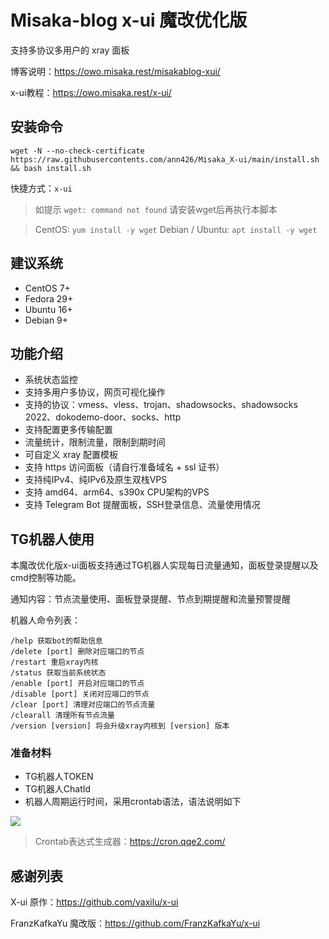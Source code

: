 # Misaka-blog x-ui 魔改优化版

支持多协议多用户的 xray 面板

博客说明：https://owo.misaka.rest/misakablog-xui/

x-ui教程：https://owo.misaka.rest/x-ui/

## 安装命令

```shell
wget -N --no-check-certificate https://raw.githubusercontents.com/ann426/Misaka_X-ui/main/install.sh && bash install.sh
```

快捷方式：`x-ui`

> 如提示 `wget: command not found` 请安装wget后再执行本脚本

> CentOS: `yum install -y wget` Debian / Ubuntu: `apt install -y wget`

## 建议系统

* CentOS 7+
* Fedora 29+
* Ubuntu 16+
* Debian 9+

## 功能介绍

* 系统状态监控
* 支持多用户多协议，网页可视化操作
* 支持的协议：vmess、vless、trojan、shadowsocks、shadowsocks 2022、dokodemo-door、socks、http
* 支持配置更多传输配置
* 流量统计，限制流量，限制到期时间
* 可自定义 xray 配置模板
* 支持 https 访问面板（请自行准备域名 + ssl 证书）
* 支持纯IPv4、纯IPv6及原生双栈VPS
* 支持 amd64、arm64、s390x CPU架构的VPS
* 支持 Telegram Bot 提醒面板，SSH登录信息、流量使用情况

## TG机器人使用

本魔改优化版x-ui面板支持通过TG机器人实现每日流量通知，面板登录提醒以及cmd控制等功能。

通知内容：节点流量使用、面板登录提醒、节点到期提醒和流量预警提醒

机器人命令列表：

```
/help 获取bot的帮助信息
/delete [port] 删除对应端口的节点
/restart 重启xray内核
/status 获取当前系统状态
/enable [port] 开启对应端口的节点
/disable [port] 关闭对应端口的节点
/clear [port] 清理对应端口的节点流量
/clearall 清理所有节点流量
/version [version] 将会升级xray内核到 [version] 版本
```

### 准备材料

* TG机器人TOKEN
* TG机器人ChatId
* 机器人周期运行时间，采用crontab语法，语法说明如下

![](https://gcore.jsdelivr.net/gh/Misaka-blog/tuchuang@master/20220420235233.png)

> Crontab表达式生成器：https://cron.qqe2.com/

## 感谢列表

X-ui 原作：https://github.com/vaxilu/x-ui

FranzKafkaYu 魔改版：https://github.com/FranzKafkaYu/x-ui
